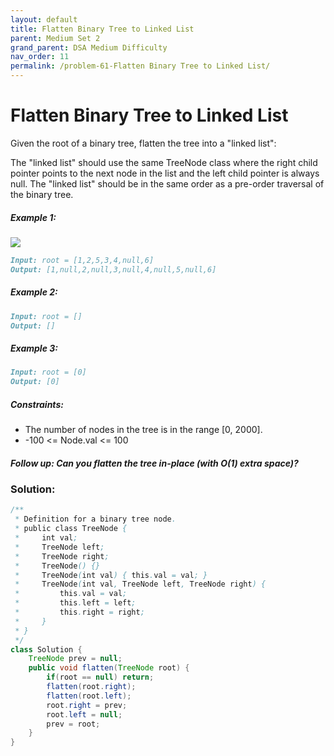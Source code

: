 ```yaml
---
layout: default
title: Flatten Binary Tree to Linked List
parent: Medium Set 2
grand_parent: DSA Medium Difficulty
nav_order: 11
permalink: /problem-61-Flatten Binary Tree to Linked List/
---
```

# Flatten Binary Tree to Linked List
Given the root of a binary tree, flatten the tree into a "linked list":

The "linked list" should use the same TreeNode class where the right child pointer points to the next node in the list and the left child pointer is always null.
The "linked list" should be in the same order as a pre-order traversal of the binary tree.

##### Example 1:
![](../../assets/images/ds/flaten.jpeg)

```markdown
Input: root = [1,2,5,3,4,null,6]
Output: [1,null,2,null,3,null,4,null,5,null,6]
```
##### Example 2:
```markdown
Input: root = []
Output: []
```
##### Example 3:
```markdown
Input: root = [0]
Output: [0]
```
##### Constraints:
* The number of nodes in the tree is in the range [0, 2000].
* -100 <= Node.val <= 100

##### Follow up: Can you flatten the tree in-place (with O(1) extra space)?

### Solution:
```java
/**
 * Definition for a binary tree node.
 * public class TreeNode {
 *     int val;
 *     TreeNode left;
 *     TreeNode right;
 *     TreeNode() {}
 *     TreeNode(int val) { this.val = val; }
 *     TreeNode(int val, TreeNode left, TreeNode right) {
 *         this.val = val;
 *         this.left = left;
 *         this.right = right;
 *     }
 * }
 */
class Solution {
    TreeNode prev = null;
    public void flatten(TreeNode root) {
        if(root == null) return;
        flatten(root.right);
        flatten(root.left);
        root.right = prev;
        root.left = null;
        prev = root;
    }
}
```
